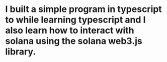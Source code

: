 # I built a simple program in typescript to while learning typescript and I also learn how to interact with solana using the solana web3.js library.
